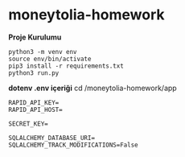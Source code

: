 # moneytolia-homework

**Proje Kurulumu**

```
python3 -m venv env
source env/bin/activate
pip3 install -r requirements.txt
python3 run.py
```

**dotenv .env içeriği**
cd /moneytolia-homework/app

```
RAPID_API_KEY=
RAPID_API_HOST=

SECRET_KEY=

SQLALCHEMY_DATABASE_URI=
SQLALCHEMY_TRACK_MODIFICATIONS=False

```
